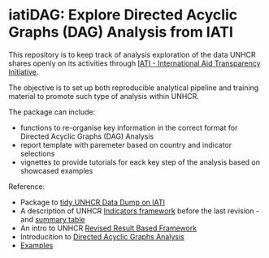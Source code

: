 # iatiDAG: Explore Directed Acyclic Graphs (DAG) Analysis from IATI


This repository is to keep track of analysis exploration of the data UNHCR shares openly on its activities through [IATI - International Aid Transparency Initiative](https://reporting.unhcr.org/iati). 

The objective is to set up both reproducible analytical pipeline and training material to promote such type of analysis within UNHCR.

The package can include:

 * functions to re-organise key information in the correct format for Directed Acyclic Graphs (DAG) Analysis
 * report template with paremeter based on country and indicator selections
 * vignettes to provide tutorials for eack key step of the analysis based on showcased examples


Reference:
  * Package to [tidy UNHCR Data Dump on IATI](https://unhcr-americas.github.io/iati/docs/)
  * A description of UNHCR [Indicators framework](https://www.unhcr.org/40eaa9804.pdf) before the last revision - and [summary table](https://cms.emergency.unhcr.org/documents/11982/52631/UNHCR%E2%80%99s+Results+Framework++%28English%29/eaa92b3f-84a0-4f68-a081-43148ebba3bb)
  * An intro to UNHCR  [Revised Result Based Framework](https://rise.articulate.com/share/8cgvShyDnEr6DCbaCXXkY2L-lA68RQwh#/lessons/MicHF2smBFAi2TuRmIdez8KpxBBrXa4J)
  * Introducition to [Directed Acyclic Graphs Analysis](https://evalf21.classes.andrewheiss.com/content/04-content/)
  * [Examples](https://evalf21.classes.andrewheiss.com/example/rstudio-tidyverse/)

